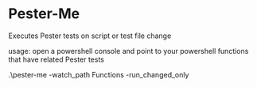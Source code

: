 Pester-Me
=========

Executes Pester tests on script or test file change

usage: 
open a powershell console and point to your powershell functions that have related Pester tests

.\pester-me -watch_path Functions -run_changed_only


